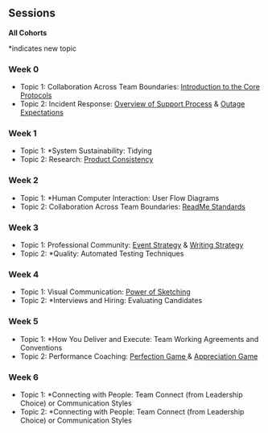 ## Sessions
**All Cohorts**

*indicates new topic

### Week 0
* Topic 1: Collaboration Across Team Boundaries: [Introduction to the Core Protocols](../topics/intro_to_core_protocols.md)
* Topic 2: Incident Response: [Overview of Support Process](../topics/support_process.md) & [Outage Expectations](../topics/outage_expectations.md)

### Week 1
* Topic 1: *System Sustainability: Tidying
* Topic 2: Research: [Product Consistency](../topics/product_consistency.md)

### Week 2
* Topic 1: *Human Computer Interaction: User Flow Diagrams
* Topic 2: Collaboration Across Team Boundaries: [ReadMe Standards](../topics/standard_readme.md)

### Week 3
* Topic 1: Professional Community: [Event Strategy](../topics/event_strategy.md) & [Writing Strategy](../topics/writing_strategy.md)
* Topic 2: *Quality: Automated Testing Techniques

### Week 4
* Topic 1: Visual Communication: [Power of Sketching](../topics/power_of_sketching.md)
* Topic 2: *Interviews and Hiring: Evaluating Candidates

### Week 5
* Topic 1: *How You Deliver and Execute: Team Working Agreements and Conventions
* Topic 2: Performance Coaching: [Perfection Game ](../topics/perfection_game.md) & [Appreciation Game](../topics/appreciation_game.md)

### Week 6
* Topic 1: *Connecting with People: Team Connect (from Leadership Choice) or Communication Styles
* Topic 2: *Connecting with People: Team Connect (from Leadership Choice) or Communication Styles
